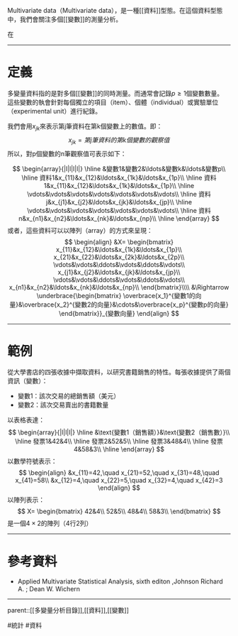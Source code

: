 Multivariate data（Multivariate data），是一種[[資料]]型態。在這個資料型態中，我們會關注多個[[變數]]的測量分析。

在
- - -
# 定義
多變量資料指的是對多個[[變數]]的同時測量。而通常會記錄$p\geq1$個變數數量。
這些變數的執會針對每個獨立的項目（item）、個體（individual）或實驗單位（experimental unit）進行紀錄。

我們會用$x_{jk}$來表示第j筆資料在第k個變數上的數值。即：
$$
x_{jk}=第j筆資料的第k個變數的觀察值
$$
所以，對p個變數的n筆觀察值可表示如下：

$$
\begin{array}{|l|l|l|l|}
\hline
&變數1&變數2&\ldots&變數k&\ldots&變數p\\
\hline
資料1&x_{11}&x_{12}&\ldots&x_{1k}&\ldots&x_{1p}\\
\hline
資料1&x_{11}&x_{12}&\ldots&x_{1k}&\ldots&x_{1p}\\
\hline
\vdots&\vdots&\vdots&\vdots&\vdots&\vdots&\vdots\\
\hline
資料j&x_{j1}&x_{j2}&\ldots&x_{jk}&\ldots&x_{jp}\\
\hline
\vdots&\vdots&\vdots&\vdots&\vdots&\vdots&\vdots\\
\hline
資料n&x_{n1}&x_{n2}&\ldots&x_{nk}&\ldots&x_{np}\\
\hline
\end{array}
$$
或者，這些資料可以以陣列（array）的方式來呈現：
$$
\begin{align}
&X=
\begin{bmatrix}
x_{11}&x_{12}&\ldots&x_{1k}&\ldots&x_{1p}\\
x_{21}&x_{22}&\ldots&x_{2k}&\ldots&x_{2p}\\
\vdots&\vdots&\ddots&\vdots&\ddots&\vdots\\
x_{j1}&x_{j2}&\ldots&x_{jk}&\ldots&x_{jp}\\
\vdots&\vdots&\ddots&\vdots&\ddots&\vdots\\
x_{n1}&x_{n2}&\ldots&x_{nk}&\ldots&x_{np}\\
\end{bmatrix}\\\\
&\Rightarrow
\underbrace{\begin{bmatrix}
 \overbrace{x_1}^{變數1的向量}&\overbrace{x_2}^{變數2的向量}&\cdots&\overbrace{x_p}^{變數p的向量}
\end{bmatrix}}_{變數向量}
\end{align}
$$
- - -
# 範例
從大學書店的四張收據中擷取資料，以研究書籍銷售的特性。每張收據提供了兩個資訊（變數）：
- 變數1：該次交易的總銷售額（美元）
- 變數2：該次交易賣出的書籍數量

以表格表達：
$$
\begin{array}{|l|l|l|}
\hline
&\text{變數1（銷售額）}&\text{變數2（銷售數）}\\
\hline
發票1&42&4\\
\hline
發票2&52&5\\
\hline
發票3&48&4\\
\hline
發票4&58&3\\
\hline
\end{array}
$$
以數學符號表示：
$$
\begin{align}
&x_{11}=42,\quad x_{21}=52,\quad x_{31}=48,\quad x_{41}=58\\
&x_{12}=4,\quad x_{22}=5,\quad x_{32}=4,\quad x_{42}=3
\end{align}
$$
以陣列表示：
$$
X=
\begin{bmatrix}
42&4\\
52&5\\
48&4\\
58&3\\
\end{bmatrix}
$$
是一個$4\times2$的陣列（4行2列）
- - -
# 參考資料
- Applied Multivariate Statistical Analysis, sixth editon ,Johnson Richard A. ;  Dean W. Wichern
- - -
parent::[[多變量分析目錄]],[[資料]],[[變數]]

#統計 #資料